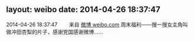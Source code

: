 layout: weibo
date: 2014-04-26 18:37:47
---
2014-04-26 18:37:47  &nbsp;&nbsp;&nbsp;&nbsp;&nbsp;&nbsp; 来自 <a href="http://weibo.com/" rel="nofollow">微博 weibo.com</a>
周末福利——搜一搜女主角叫做冲田杏梨的片子，感谢党国感谢微博…… ​​​
